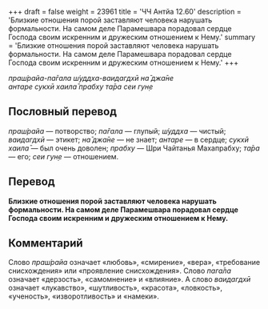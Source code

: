 +++
draft = false
weight = 23961
title = 'ЧЧ Антйа 12.60'
description = 'Близкие отношения порой заставляют человека нарушать формальности. На самом деле Парамешвара порадовал сердце Господа своим искренним и дружеским отношением к Нему.'
summary = 'Близкие отношения порой заставляют человека нарушать формальности. На самом деле Парамешвара порадовал сердце Господа своим искренним и дружеским отношением к Нему.'
+++

_праш́райа-па̄гала ш́уддха-ваидагдхӣ на̄ джа̄не  
антаре сукхӣ хаила̄ прабху та̄ра сеи гун̣е_

## Пословный перевод

_праш́райа_ — потворство; _па̄гала_ — глупый; _ш́уддха_ — чистый; _ваидагдхӣ_ — этикет; _на̄_ _джа̄не_ — не знает; _антаре_ — в сердце; _сукхӣ_ _хаила̄_ — был очень доволен; _прабху_ — Шри Чайтанья Махапрабху; _та̄ра_ — его; _сеи_ _гун̣е_ — отношением.

## Перевод

**Близкие отношения порой заставляют человека нарушать формальности. На самом деле Парамешвара порадовал сердце Господа своим искренним и дружеским отношением к Нему.**

## Комментарий

Слово _праш́райа_ означает «любовь», «смирение», «вера», «требование снисхождения» или «проявление снисхождения». Слово _пага̄ла_ означает «дерзость», «самомнение» и «влияние». А слово _ваидагдхӣ_ означает «лукавство», «шутливость», «красота», «ловкость», «ученость», «изворотливость» и «намеки».
